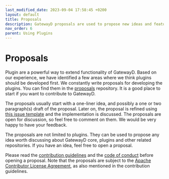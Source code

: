 ```yaml
---
last_modified_date: 2023-09-04 17:58:45 +0200
layout: default
title: Proposals
description: GatewayD proposals are used to propose new ideas and features for GatewayD.
nav_order: 6
parent: Using Plugins
---
```


# Proposals

Plugin are a powerful way to extend functionality of GatewayD. Based on our experience, we have identified a few areas where we think plugins should be developed first. We constantly write proposals for developing the plugins. You can find them in the [proposals](https://github.com/gatewayd-io/proposals/issues) repository. It is a good place to start if you want to contribute to GatewayD.

The proposals usually start with a one-liner idea, and possibly a one or two paragraph(s) draft of the proposal. Later on, the proposal is refined using [this issue template](https://github.com/gatewayd-io/proposals/blob/main/.github/ISSUE_TEMPLATE/00x---plugin-name.md) and the implementation is discussed. The proposals are open for discussion, so feel free to comment on them. We would be very happy to have your feedback.

The proposals are not limited to plugins. They can be used to propose any idea worth discussing about GatewayD core, plugins and other related repositories. If you have an idea, feel free to open a proposal.

Please read the [contribution guidelines](https://github.com/gatewayd-io/proposals/blob/main/CONTRIBUTING.md) and the [code of conduct](https://github.com/gatewayd-io/proposals/blob/main/CODE_OF_CONDUCT.md) before opening a proposal. Note that the proposals are subject to the [Apache  Contributor License Agreement](https://www.apache.org/licenses/contributor-agreements.html), as also mentioned in the contribution guidelines.
